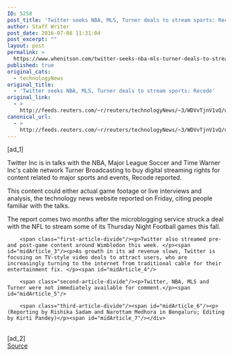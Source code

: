 ```yaml
---
ID: 5258
post_title: 'Twitter seeks NBA, MLS, Turner deals to stream sports: Recode'
author: Staff Writer
post_date: 2016-07-08 11:31:04
post_excerpt: ""
layout: post
permalink: >
  https://www.whenitson.com/twitter-seeks-nba-mls-turner-deals-to-stream-sports-recode/
published: true
original_cats:
  - technologyNews
original_title:
  - 'Twitter seeks NBA, MLS, Turner deals to stream sports: Recode'
original_link:
  - >
    http://feeds.reuters.com/~r/reuters/technologyNews/~3/WDVvTjnV1vQ/us-twitter-sport-idUSKCN0ZO12D
canonical_url:
  - >
    http://feeds.reuters.com/~r/reuters/technologyNews/~3/WDVvTjnV1vQ/us-twitter-sport-idUSKCN0ZO12D
---
```

 [ad_1]
<br><div id="articleText">
<span id="midArticle_start"/>

<span class="focusParagraph" readability="6"><p><span class="articleLocatio&lt;/span&gt;n">Twitter Inc is in talks with the NBA, Major League Soccer and Time Warner Inc's cable network Turner Broadcasting to buy digital streaming rights for content related to major sports and events, Recode reported. </span></p></span><span id="midArticle_0"/><p>This content could either actual game footage or live interviews and analysis, the technology news website reported on Friday, citing people familiar with the talks. </p><span id="midArticle_1"/><p>The report comes two months after the microblogging service struck a deal with the NFL to stream some of its Thursday Night Football games this fall. </p><span id="midArticle_2"/>
        
        <span class="first-article-divide"/><p>Twitter also streamed pre- and post-game content around Wimbledon this week. </p><span id="midArticle_3"/><p>As growth in its ad revenue slows, Twitter is focusing on TV-style video deals to attract users, who are increasingly turning to the internet from traditional cable for their entertainment fix. </p><span id="midArticle_4"/>
        
        <span class="second-article-divide"/><p>Twitter, NBA, MLS and Turner were not immediately available for comment.</p><span id="midArticle_5"/>
        
        <span class="third-article-divide"/><span id="midArticle_6"/><p> (Reporting by Rishika Sadam and Narottam Medhora in Bengaluru; Editing by Kirti Pandey)</p><span id="midArticle_7"/></div>
<br>[ad_2]
<br><a href="http://feeds.reuters.com/~r/reuters/technologyNews/~3/WDVvTjnV1vQ/us-twitter-sport-idUSKCN0ZO12D">Source </a>